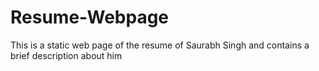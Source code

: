 # Resume-Webpage
This is a static web page of the resume of Saurabh Singh and contains a brief description about him
